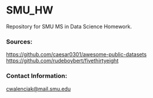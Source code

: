 # SMU_HW
Repository for SMU MS in Data Science Homework. <br/>  

### Sources:
https://github.com/caesar0301/awesome-public-datasets  
https://github.com/rudeboybert/fivethirtyeight  

### Contact Information:
cwalenciak@mail.smu.edu
